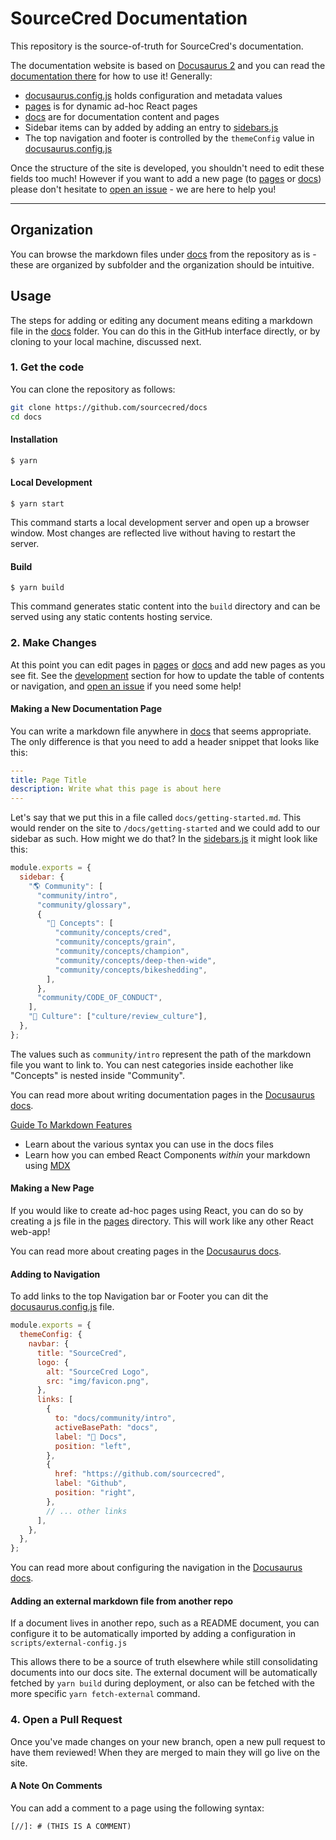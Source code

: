 # SourceCred Documentation

This repository is the source-of-truth for SourceCred's documentation.

The documentation website is based on [Docusaurus 2](https://v2.docusaurus.io/)
and you can read the
[documentation there](https://v2.docusaurus.io/docs/introduction) for how to use
it! Generally:

- [docusaurus.config.js](docusaurus.config.js) holds configuration and metadata
  values
- [pages](pages) is for dynamic ad-hoc React pages
- [docs](docs) are for documentation content and pages
- Sidebar items can by added by adding an entry to [sidebars.js](sidebars.js)
- The top navigation and footer is controlled by the `themeConfig` value in
  [docusaurus.config.js](docusaurus.config.js)

Once the structure of the site is developed, you shouldn't need to edit these
fields too much! However if you want to add a new page (to [pages](pages) or
[docs](docs)) please don't hesitate to
[open an issue](https://github.com/sourcecred/docs/issues) - we are here to help
you!

---

## Organization

You can browse the markdown files under [docs](docs) from the repository as is -
these are organized by subfolder and the organization should be intuitive.

## Usage

The steps for adding or editing any document means editing a markdown file in
the [docs](docs) folder. You can do this in the GitHub interface directly, or by
cloning to your local machine, discussed next.

### 1. Get the code

You can clone the repository as follows:

```bash
git clone https://github.com/sourcecred/docs
cd docs
```

#### Installation

```
$ yarn
```

#### Local Development

```
$ yarn start
```

This command starts a local development server and open up a browser window.
Most changes are reflected live without having to restart the server.

#### Build

```
$ yarn build
```

This command generates static content into the `build` directory and can be
served using any static contents hosting service.

### 2. Make Changes

At this point you can edit pages in [pages](pages) or [docs](docs) and add new
pages as you see fit. See the [development](#development) section for how to
update the table of contents or navigation, and
[open an issue](https://github.com/sourcecred/docs/issues) if you need some
help!

#### Making a New Documentation Page

You can write a markdown file anywhere in [docs](docs) that seems appropriate.
The only difference is that you need to add a header snippet that looks like
this:

```yaml
---
title: Page Title
description: Write what this page is about here
---

```

Let's say that we put this in a file called `docs/getting-started.md`. This
would render on the site to `/docs/getting-started` and we could add to our
sidebar as such. How might we do that? In the [sidebars.js](sidebars.js) it
might look like this:

```js
module.exports = {
  sidebar: {
    "🌎 Community": [
      "community/intro",
      "community/glossary",
      {
        "🧠 Concepts": [
          "community/concepts/cred",
          "community/concepts/grain",
          "community/concepts/champion",
          "community/concepts/deep-then-wide",
          "community/concepts/bikeshedding",
        ],
      },
      "community/CODE_OF_CONDUCT",
    ],
    "🌟 Culture": ["culture/review_culture"],
  },
};
```

The values such as `community/intro` represent the path of the markdown file you
want to link to. You can nest categories inside eachother like "Concepts" is
nested inside "Community".

You can read more about writing documentation pages in the
[Docusaurus docs](https://v2.docusaurus.io/docs/docs).

[Guide To Markdown Features](https://v2.docusaurus.io/docs/markdown-features)

- Learn about the various syntax you can use in the docs files
- Learn how you can embed React Components _within_ your markdown using
  [MDX](https://mdxjs.com)

#### Making a New Page

If you would like to create ad-hoc pages using React, you can do so by creating
a js file in the [pages](pages) directory. This will work like any other React
web-app!

You can read more about creating pages in the
[Docusaurus docs](https://v2.docusaurus.io/docs/creating-pages).

#### Adding to Navigation

To add links to the top Navigation bar or Footer you can dit the
[docusaurus.config.js](docusaurus.config.js) file.

```js
module.exports = {
  themeConfig: {
    navbar: {
      title: "SourceCred",
      logo: {
        alt: "SourceCred Logo",
        src: "img/favicon.png",
      },
      links: [
        {
          to: "docs/community/intro",
          activeBasePath: "docs",
          label: "📖 Docs",
          position: "left",
        },
        {
          href: "https://github.com/sourcecred",
          label: "Github",
          position: "right",
        },
        // ... other links
      ],
    },
  },
};
```

You can read more about configuring the navigation in the
[Docusaurus docs](https://v2.docusaurus.io/docs/docusaurus.config.js#themeconfig).

#### Adding an external markdown file from another repo

If a document lives in another repo, such as a README document, you can
configure it to be automatically imported by adding a configuration in
`scripts/external-config.js`

This allows there to be a source of truth elsewhere while still consolidating
documents into our docs site. The external document will be automatically
fetched by `yarn build` during deployment, or also can be fetched with the more
specific `yarn fetch-external` command.

### 4. Open a Pull Request

Once you've made changes on your new branch, open a new pull request to have
them reviewed! When they are merged to main they will go live on the site.

#### A Note On Comments

You can add a comment to a page using the following syntax:

```
[//]: # (THIS IS A COMMENT)
```

